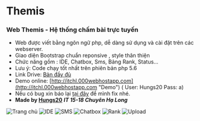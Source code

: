 # Themis
### Web Themis - Hệ thống chấm bài trực tuyến
* Web được viết bằng ngôn ngữ php, dễ dàng sử dụng và cài đặt trên các webserver.
* Giao diện Bootstrap chuẩn reponsive , style thân thiện
* Chức năng gồm : IDE, Chatbox, Sms, Bảng Rank, Status...
* Lưu ý: Code chạy tốt nhất trên phiên bản php 5.6
* Link Drive: [Bản đầy đủ](https://drive.google.com/file/d/1WairlqonxoFASb3FA3rO3OtR7-KMlP21/view?usp=sharing)
* Demo online: [http://itchl.000webhostapp.com](http://itchl.000webhostapp.com "Demo") ( User: Hungs20 Pass: a)
* Nếu có bug xin báo lại [tại đây](https://github.com/Hungs20/Themis/issues/1) để mình fix nhé.
* **Made by [Hungs20](http://fb.com/hungs20 "Chu Văn Hưng")** ***IT 15-18 Chuyên Hạ Long***

![Trang chủ](https://user-images.githubusercontent.com/20833690/43200380-9f9b0b50-903f-11e8-9add-228cd201805b.png)
![IDE](https://user-images.githubusercontent.com/20833690/43200382-a0056874-903f-11e8-9bc5-0deb65cec071.png)
![SMS](https://user-images.githubusercontent.com/20833690/43200385-a0718ef0-903f-11e8-89df-aac8d0c05414.png)
![Chatbox](https://user-images.githubusercontent.com/20833690/43200396-a28f8160-903f-11e8-8729-a9b4441d876f.png)
![Rank](https://user-images.githubusercontent.com/20833690/43200388-a0e12e54-903f-11e8-9fe0-7a01032255dd.png)
![Upload](https://user-images.githubusercontent.com/20833690/43200389-a11a1778-903f-11e8-9631-417551dc39f6.png)
